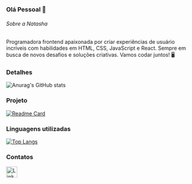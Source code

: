 ### Olá Pessoal 👋

###### Sobre a Natasha
Programadora frontend apaixonada por criar experiências de usuário incríveis com habilidades em HTML, CSS, JavaScript e React. Sempre em busca de novos desafios e soluções criativas. Vamos codar juntos! 🖥️

### Detalhes

![Anurag's GitHub stats](https://github-readme-stats.vercel.app/api?username=ahsatana&show_icons=true&theme=dracula)

### Projeto

[![Readme Card](https://github-readme-stats.vercel.app/api/pin/?username=ahsatana&repo=tiktok-clone1&theme=dracula)](https://github.com/anuraghazra/github-readme-stats)

### Linguagens utilizadas

[![Top Langs](https://github-readme-stats.vercel.app/api/top-langs/?username=ahsatana&layout=compact)](https://github.com/anuraghazra/github-readme-stats)

### Contatos

[<img src='https://img.shields.io/badge/LinkedIn-0077B5?style=for-the-badge&logo=linkedin&logoColor=white' alt='Linkedin' height='30'>](https://www.linkedin.com/in/natasha-lopes-63b20115b/)

